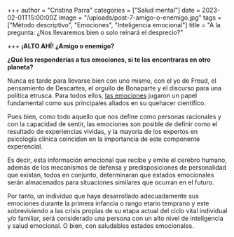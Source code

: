 +++
author = "Cristina Parra"
categories = ["Salud mental"]
date = 2023-02-01T15:00:00Z
image = "/uploads/post-7-amigo-o-enemigo.jpg"
tags = ["Método descriptivo", "Emociones", "Inteligencia emocional"]
title = "A la pregunta: ¿Nos llevaremos bien o solo reinará el desprecio?"

+++
**¡ALTO AHÍ! ¿Amigo o enemigo?** 

**¿Qué les responderías a tus emociones, si te las encontraras en otro planeta?**

Nunca es tarde para llevarse bien con uno mismo, con el yo de Freud, el pensamiento de Descartes, el orgullo de Bonaparte y el discurso para una política etrusca. Para todos ellos, [las emociones](https://blogsito.netlify.app/blog/emociones-y-su-tratamiento/) jugaron un papel fundamental como sus principales aliados en su quehacer científico.   

Pues bien, como todo aquello que nos define como personas racionales y con la capacidad de sentir, las emociones son posible de definir como el resultado de experiencias vividas, y la mayoria de los expertos en psicología clínica coinciden en la importancia de este componente experencial. 

Es decir, esta información emocional que recibe y emite el cerebro humano, además de los mecanismos de defensa y predisposiciones de personalidad que existan, todos en conjunto, determinaran que estados emocionales serán almacenados para situaciones similares que ocurran en el futuro.

 Por tanto, un individuo que haya desarrollado adecuadamente sus emociones durante la primera infancia o rango etario temprano y este sobreviviendo a las crisis propias de su etapa actual del ciclo vital individual y/o familiar, será considerado una persona con un alto nivel de inteligencia y salud emocional. O bien, con saludables estados emocionales.

 